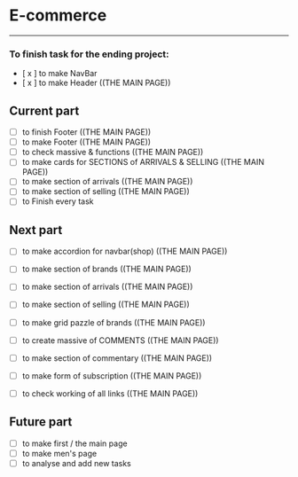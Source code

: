 # E-commerce

***

### To finish task for the ending project: 

- [ x ] to make NavBar
- [ x ] to make Header ((THE MAIN PAGE))

## Current part

- [ ] to finish Footer ((THE MAIN PAGE))
- [ ] to make Footer ((THE MAIN PAGE))
- [ ] to check massive & functions ((THE MAIN PAGE))
- [ ] to make cards for SECTIONS of ARRIVALS & SELLING ((THE MAIN PAGE))
- [ ] to make section of arrivals ((THE MAIN PAGE))
- [ ] to make section of selling ((THE MAIN PAGE))
- [ ] to Finish every task 

## Next part

- [ ] to make accordion for navbar(shop) ((THE MAIN PAGE))
- [ ] to make section of brands ((THE MAIN PAGE))
- [ ] to make section of arrivals ((THE MAIN PAGE))
- [ ] to make section of selling ((THE MAIN PAGE))
- [ ] to make grid pazzle of brands ((THE MAIN PAGE))
- [ ] to create massive of COMMENTS ((THE MAIN PAGE)) 
- [ ] to make section of commentary ((THE MAIN PAGE))
- [ ] to make form of subscription ((THE MAIN PAGE))
- [ ] to check working of all links ((THE MAIN PAGE))


## Future part

- [ ] to make first / the main page
- [ ] to make men's page
- [ ] to analyse and add new tasks